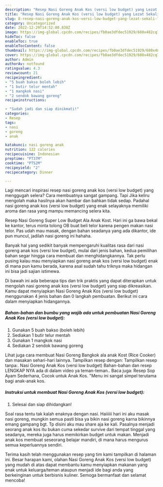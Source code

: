 ```yaml
---
description: "Resep Nasi Goreng Anak Kos (versi low budget) yang Lezat Sekali , Lezat"
title: "Resep Nasi Goreng Anak Kos (versi low budget) yang Lezat Sekali , Lezat"
slug: 8-resep-nasi-goreng-anak-kos-versi-low-budget-yang-lezat-sekali-lezat
category: Uncategorized
date: 2022-12-29T14:52:00.838Z
image: https://img-global.cpcdn.com/recipes/fb0ae3dfdec51929/680x482cq70/nasi-goreng-anak-kos-versi-low-budget-foto-resep-utama.jpg
hideToc: false
enableToc: true
enableTocContent: false
thumbnail: https://img-global.cpcdn.com/recipes/fb0ae3dfdec51929/680x482cq70/nasi-goreng-anak-kos-versi-low-budget-foto-resep-utama.jpg
cover: https://img-global.cpcdn.com/recipes/fb0ae3dfdec51929/680x482cq70/nasi-goreng-anak-kos-versi-low-budget-foto-resep-utama.jpg
author: Admin
authorAv: notfound
ratingvalue: 4.3
reviewcount: 21
recipeingredient:
- "5 buah bakso boleh lebih"
- "1 butir telur mentah"
- "1 mangkok nasi"
- "2 sendok bawang goreng"
recipeinstructions:

- "Sudah jadi dan siap dinikmati!"
categories:
- Resep
tags:
- nasi
- goreng
- anak

katakunci: nasi goreng anak 
nutrition: 122 calories
recipecuisine: Indonesian
preptime: "PT37M"
cooktime: "PT52M"
recipeyield: "2"
recipecategory: Dinner

---
```



Lagi mencari inspirasi resep nasi goreng anak kos (versi low budget) yang menggugah selera? Cara membuatnya sangat gampang. Tapi Jika keliru mengolah maka hasilnya akan hambar dan bahkan tidak sedap. Padahal nasi goreng anak kos (versi low budget) yang enak selayaknya memiliki aroma dan rasa yang mampu memancing selera kita.


Resep Nasi Goreng Super Low Budget Ala Anak Kost. Hari ini ga bawa bekal ke kantor, terus minta tolong OB buat beli telor karena pengen makan nasi telor. Pas udah mau masak, dengan bahan seadanya yang ada dikantor, ide pun muncul, jadilah nasi goreng ini hahaha.

Banyak hal yang sedikit banyak mempengaruhi kualitas rasa dari nasi goreng anak kos (versi low budget), mulai dari jenis bahan, kedua pemilihan bahan segar hingga cara membuat dan menghidangkannya. Tak perlu pusing kalau mau menyiapkan nasi goreng anak kos (versi low budget) enak di mana pun kamu berada, karena asal sudah tahu triknya maka hidangan ini bisa jadi sajian istimewa.


Di bawah ini ada beberapa tips dan trik praktis yang dapat diterapkan untuk mengolah nasi goreng anak kos (versi low budget) yang siap dikreasikan. Kamu dapat menyiapkan Nasi Goreng Anak Kos (versi low budget) menggunakan 4 jenis bahan dan 0 langkah pembuatan. Berikut ini cara dalam menyiapkan hidangannya.

<!--inarticleads1-->

##### Bahan-bahan dan bumbu yang wajib ada untuk pembuatan Nasi Goreng Anak Kos (versi low budget):

1. Gunakan 5 buah bakso (boleh lebih)
1. Sediakan 1 butir telur mentah
1. Gunakan 1 mangkok nasi
1. Sediakan 2 sendok bawang goreng


Lihat juga cara membuat Nasi Goreng Bangkok ala anak Kost (Rice Cooker) dan masakan sehari-hari lainnya. Tampilkan resep dengan: Tampilkan resep tanpa:. Nasi Goreng Anak Kos (versi low budget) Bahan-bahan dan resep LENGKAP NYA ada di dalam video ya teman-teman.. Baca juga: Resep Sop Ayam Sederhana, Cocok untuk Anak Kos. &#34;Menu ini sangat simpel terutama bagi anak-anak kos. 

<!--inarticleads2-->

##### Instruksi untuk membuat Nasi Goreng Anak Kos (versi low budget):


1. Selesai dan siap dihidangkan!

Soal rasa tentu tak kalah enaknya dengan nasi. Haiiiiii hari ini aku masak nasi goreng, mungkin semua pasti bisa ya bikin nasi goreng karna bikinnya emang gampang bgt. Tp disini aku mau share aja ke kali. Pasalnya menjadi seorang anak kos itu bukan cuma sekedar survive dari tempat tinggal yang seadanya, mereka juga harus memikirkan budget untuk makan. Menjadi anak kos membuat seseorang belajar mandiri, di mana harus mengurus semua keperluannya sendiri. 

Terima kasih telah menggunakan resep yang tim kami tampilkan di halaman ini. Besar harapan kami, olahan Nasi Goreng Anak Kos (versi low budget) yang mudah di atas dapat membantu kamu menyiapkan makanan yang enak untuk keluarga/teman ataupun menjadi ide bagi anda yang berkeinginan untuk berbisnis kuliner. Semoga bermanfaat dan selamat mencoba!
